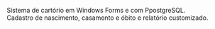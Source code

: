 Sistema de cartório em Windows Forms e com PpostgreSQL. <br>
Cadastro de nascimento, casamento e óbito e relatório customizado.
